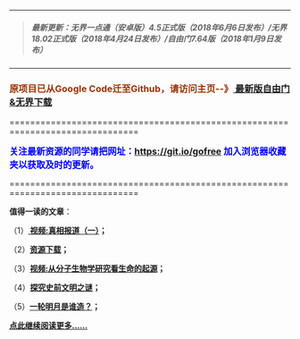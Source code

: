 ***
>##### 最新更新：无界一点通（安卓版）4.5正式版（2018年6月6日发布）/无界18.02正式版（2018年4月24日发布）/自由门7.64版（2018年1月9日发布）
***

<h3><font color="#993300"> 原项目已从Google Code迁至Github，请访问主页--》<a href="https://github.com/sglfree/freesky/wiki/%E8%87%AA%E7%94%B1%E9%97%A8%E6%9C%80%E6%96%B0%E7%89%88%E4%B8%8B%E8%BD%BD-%E6%97%A0%E7%95%8C%E6%B5%8F%E8%A7%88%E6%9C%80%E6%96%B0%E6%AD%A3%E5%BC%8F%E7%89%88%E4%B8%8B%E8%BD%BD-%E7%BF%BB%E5%A2%99%E8%BD%AF%E4%BB%B6%E4%B8%8B%E8%BD%BD" target="_blank"> 最新版自由门&无界下载</a></font></h3>
<p>===============================================================================</p>
<font color="blue" size="3"><strong>关注最新资源的同学请把网址：<font color="#993300"><a href="https://git.io/gofree" target="_blank">https://git.io/gofree</a> </font>加入浏览器收藏夹以获取及时的更新。</strong></font>
<p>===============================================================================</p>
<p><strong>值得一读的文章</strong>：</p>
<p>（1）<strong><a href="http://t.cn/RdvX8Yj?h=b1" target="_blank"> 视频:真相报道（一）</a>；</strong></p>
<p>（2）<strong><a href="http://t.cn/Rdv6Dxy?h=a4" target="_blank">资源下载</a>；</strong></p>
<p>（3）<strong><a href="http://t.cn/Rdvabe2?h=b3" target="_blank">视频:从分子生物学研究看生命的起源</a>；</strong></p>
<p>（4）<strong><a href="http://t.cn/RdvaVNY?h=b4" target="_blank">探究史前文明之谜</a>；</strong></p>
<p>（5）<strong><a href="http://t.cn/RdvaikK?h=b6" target="_blank">一轮明月是谁造？</a>；</strong></p>
<p><strong><a href="http://t.cn/RdvaCdJ?h=b7" target="_blank">点此继续阅读更多……</a></strong></p>

